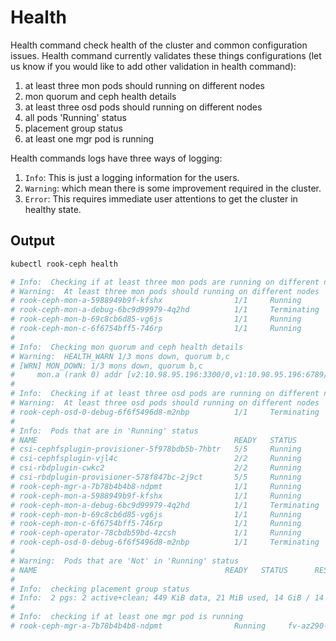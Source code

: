 # Health

Health command check health of the cluster and common configuration issues. Health command currently validates these things configurations (let us know if you would like to add other validation in health command):

1. at least three mon pods should running on different nodes
2. mon quorum and ceph health details
3. at least three osd pods should running on different nodes
4. all pods 'Running' status
5. placement group status
6. at least one mgr pod is running

Health commands logs have three ways of logging:

1. `Info`: This is just a logging information for the users.
2. `Warning`: which mean there is some improvement required in the cluster.
3. `Error`: This requires immediate user attentions to get the cluster in healthy state.

## Output

```bash
kubectl rook-ceph health

# Info:  Checking if at least three mon pods are running on different nodes
# Warning:  At least three mon pods should running on different nodes
# rook-ceph-mon-a-5988949b9f-kfshx                1/1     Running       0          26s
# rook-ceph-mon-a-debug-6bc9d99979-4q2hd          1/1     Terminating   0          32s
# rook-ceph-mon-b-69c8cb6d85-vg6js                1/1     Running       0          2m29s
# rook-ceph-mon-c-6f6754bff5-746rp                1/1     Running       0          2m18s
#
# Info:  Checking mon quorum and ceph health details
# Warning:  HEALTH_WARN 1/3 mons down, quorum b,c
# [WRN] MON_DOWN: 1/3 mons down, quorum b,c
#     mon.a (rank 0) addr [v2:10.98.95.196:3300/0,v1:10.98.95.196:6789/0] is down (out of quorum)
#
# Info:  Checking if at least three osd pods are running on different nodes
# Warning:  At least three osd pods should running on different nodes
# rook-ceph-osd-0-debug-6f6f5496d8-m2nbp          1/1     Terminating   0          19s
#
# Info:  Pods that are in 'Running' status
# NAME                                            READY   STATUS        RESTARTS   AGE
# csi-cephfsplugin-provisioner-5f978bdb5b-7hbtr   5/5     Running       0          3m
# csi-cephfsplugin-vjl4c                          2/2     Running       0          3m
# csi-rbdplugin-cwkc2                             2/2     Running       0          3m
# csi-rbdplugin-provisioner-578f847bc-2j9ct       5/5     Running       0          3m
# rook-ceph-mgr-a-7b78b4b4b8-ndpmt                1/1     Running       0          2m7s
# rook-ceph-mon-a-5988949b9f-kfshx                1/1     Running       0          28s
# rook-ceph-mon-a-debug-6bc9d99979-4q2hd          1/1     Terminating   0          34s
# rook-ceph-mon-b-69c8cb6d85-vg6js                1/1     Running       0          2m31s
# rook-ceph-mon-c-6f6754bff5-746rp                1/1     Running       0          2m20s
# rook-ceph-operator-78cbdb59bd-4zcsh             1/1     Running       0          62s
# rook-ceph-osd-0-debug-6f6f5496d8-m2nbp          1/1     Terminating   0          19s
#
# Warning:  Pods that are 'Not' in 'Running' status
# NAME                                          READY   STATUS      RESTARTS   AGE
#
# Info:  checking placement group status
# Info:  2 pgs: 2 active+clean; 449 KiB data, 21 MiB used, 14 GiB / 14 GiB avail
#
# Info:  checking if at least one mgr pod is running
# rook-ceph-mgr-a-7b78b4b4b8-ndpmt                Running     fv-az290-487
```
